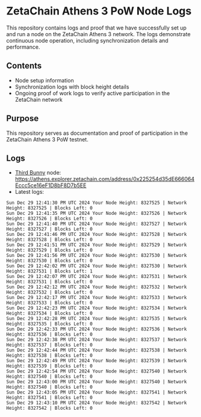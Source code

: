 # ZetaChain Athens 3 PoW Node Logs
This repository contains logs and proof that we have successfully set up and run a node on the ZetaChain Athens 3 network. The logs demonstrate continuous node operation, including synchronization details and performance.

## Contents
- Node setup information
- Synchronization logs with block height details
- Ongoing proof of work logs to verify active participation in the ZetaChain network

## Purpose
This repository serves as documentation and proof of participation in the ZetaChain Athens 3 PoW testnet.

## Logs

- [Third Bunny](https://thirdbunny.xyz/) node: https://athens.explorer.zetachain.com/address/0x225254d35dE666064Eccc5ce16eF1D8bF8D7b5EE
- Latest logs:
```
Sun Dec 29 12:41:30 PM UTC 2024 Your Node Height: 8327525 | Network Height: 8327525 | Blocks Left: 0
Sun Dec 29 12:41:35 PM UTC 2024 Your Node Height: 8327526 | Network Height: 8327526 | Blocks Left: 0
Sun Dec 29 12:41:40 PM UTC 2024 Your Node Height: 8327527 | Network Height: 8327527 | Blocks Left: 0
Sun Dec 29 12:41:46 PM UTC 2024 Your Node Height: 8327528 | Network Height: 8327528 | Blocks Left: 0
Sun Dec 29 12:41:51 PM UTC 2024 Your Node Height: 8327529 | Network Height: 8327529 | Blocks Left: 0
Sun Dec 29 12:41:56 PM UTC 2024 Your Node Height: 8327530 | Network Height: 8327530 | Blocks Left: 0
Sun Dec 29 12:42:02 PM UTC 2024 Your Node Height: 8327530 | Network Height: 8327531 | Blocks Left: 1
Sun Dec 29 12:42:07 PM UTC 2024 Your Node Height: 8327531 | Network Height: 8327531 | Blocks Left: 0
Sun Dec 29 12:42:12 PM UTC 2024 Your Node Height: 8327532 | Network Height: 8327532 | Blocks Left: 0
Sun Dec 29 12:42:17 PM UTC 2024 Your Node Height: 8327533 | Network Height: 8327533 | Blocks Left: 0
Sun Dec 29 12:42:23 PM UTC 2024 Your Node Height: 8327534 | Network Height: 8327534 | Blocks Left: 0
Sun Dec 29 12:42:28 PM UTC 2024 Your Node Height: 8327535 | Network Height: 8327535 | Blocks Left: 0
Sun Dec 29 12:42:33 PM UTC 2024 Your Node Height: 8327536 | Network Height: 8327536 | Blocks Left: 0
Sun Dec 29 12:42:38 PM UTC 2024 Your Node Height: 8327537 | Network Height: 8327537 | Blocks Left: 0
Sun Dec 29 12:42:44 PM UTC 2024 Your Node Height: 8327538 | Network Height: 8327538 | Blocks Left: 0
Sun Dec 29 12:42:49 PM UTC 2024 Your Node Height: 8327539 | Network Height: 8327539 | Blocks Left: 0
Sun Dec 29 12:42:54 PM UTC 2024 Your Node Height: 8327540 | Network Height: 8327540 | Blocks Left: 0
Sun Dec 29 12:43:00 PM UTC 2024 Your Node Height: 8327540 | Network Height: 8327540 | Blocks Left: 0
Sun Dec 29 12:43:05 PM UTC 2024 Your Node Height: 8327541 | Network Height: 8327541 | Blocks Left: 0
Sun Dec 29 12:43:10 PM UTC 2024 Your Node Height: 8327542 | Network Height: 8327542 | Blocks Left: 0
```
